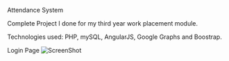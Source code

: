 Attendance System

Complete Project I done for my third year work placement module. 

Technologies used: PHP, mySQL, AngularJS, Google Graphs and Boostrap.

Login Page
![ScreenShot](https://raw.github.com/franfirmino/attendance_system/pages_screenshots/loginpage.jpg)

